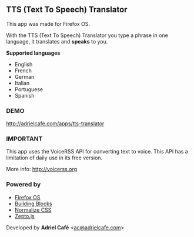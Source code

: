 TTS (Text To Speech) Translator
-------------------------------
This app was made for Firefox OS.

With the TTS (Text To Speech) Translator you type a phrase in one language, it translates and **speaks** to you.

**Supported languages**
+ English
+ French
+ German
+ Italian
+ Portuguese
+ Spanish

### DEMO
http://adrielcafe.com/apps/tts-translator

### IMPORTANT
This app uses the VoiceRSS API for converting text to voice. This API has a limitation of daily use in its free version.

More info: http://voicerss.org

### Powered by
+ [Firefox OS](http://mozilla.org/pt-BR/firefox/os/)
+ [Building Blocks](http://buildingfirefoxos.com/)
+ [Normalize CSS](http://necolas.github.io/normalize.css/)
+ [Zepto.js](http://zeptojs.com/)



Developed by **Adriel Café** &lt;ac@adrielcafe.com&gt;